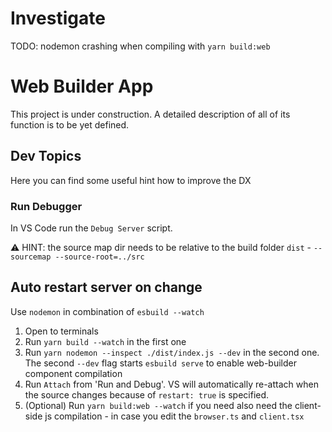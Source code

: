 # Investigate

TODO: nodemon crashing when compiling with `yarn build:web`

# Web Builder App

This project is under construction. A detailed description of all of its function is to be yet defined.

## Dev Topics

Here you can find some useful hint how to improve the DX

### Run Debugger

In VS Code run the `Debug Server` script.

⚠️ HINT: the source map dir needs to be relative to the build folder `dist` - `--sourcemap --source-root=../src`

## Auto restart server on change

Use `nodemon` in combination of `esbuild --watch`

1. Open to terminals
2. Run `yarn build --watch` in the first one
3. Run `yarn nodemon --inspect ./dist/index.js --dev` in the second one. The second `--dev` flag starts `esbuild serve` to enable web-builder component compilation
4. Run `Attach` from 'Run and Debug'. VS will automatically re-attach when the source changes because of `restart: true` is specified.
5. (Optional) Run `yarn build:web --watch` if you need also need the client-side js compilation - in case you edit the `browser.ts` and `client.tsx`
